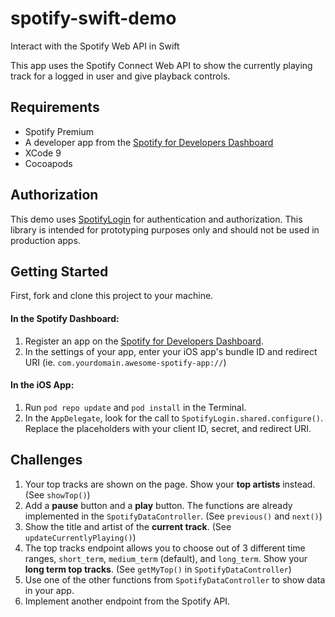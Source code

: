 # spotify-swift-demo
Interact with the Spotify Web API in Swift

This app uses the Spotify Connect Web API to show the currently playing track for a logged in user and give playback controls.

## Requirements
- Spotify Premium
- A developer app from the [Spotify for Developers Dashboard](https://beta.developer.spotify.com/dashboard)
- XCode 9
- Cocoapods

## Authorization

This demo uses [SpotifyLogin](https://github.com/spotify/SpotifyLogin) for authentication and authorization. This library is intended for prototyping purposes only and should not be used in production apps.

## Getting Started

First, fork and clone this project to your machine.

#### In the Spotify Dashboard:

1. Register an app on the [Spotify for Developers Dashboard](https://beta.developer.spotify.com/dashboard).
2. In the settings of your app, enter your iOS app's bundle ID and redirect URI (ie. `com.yourdomain.awesome-spotify-app://`)

#### In the iOS App:
1. Run `pod repo update` and `pod install` in the Terminal.
2. In the `AppDelegate`, look for the call to `SpotifyLogin.shared.configure()`. Replace the placeholders with your client ID, secret, and redirect URI.

## Challenges

1. Your top tracks are shown on the page. Show your **top artists** instead. (See `showTop()`)
2. Add a **pause** button and a **play** button. The functions are already implemented in the `SpotifyDataController`. (See `previous()` and `next()`) 
3. Show the title and artist of the **current track**. (See `updateCurrentlyPlaying()`)
4. The top tracks endpoint allows you to choose out of 3 different time ranges, `short_term`, `medium_term` (default), and `long_term`. Show your **long term top tracks**. (See `getMyTop()` in `SpotifyDataController`)
5. Use one of the other functions from `SpotifyDataController` to show data in your app.
6. Implement another endpoint from the Spotify API.
